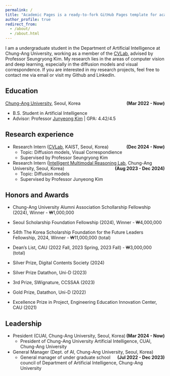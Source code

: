 ```yaml
---
permalink: /
title: "Academic Pages is a ready-to-fork GitHub Pages template for academic personal websites"
author_profile: true
redirect_from: 
  - /about/
  - /about.html
---
```

I am a undergraduate student in the Department of Artificial Intelligence at Chung-Ang University, working as a member of the [CVLab](https://cvlab.kaist.ac.kr/home), advised by Professor Seungryong Kim. My research lies in the areas of computer vision and deep learning, especially in the diffusion models and visual correspondence. If you are interested in my research projects, feel free to contact me via email or visit my Github and LinkedIn.


## Education
[Chung-Ang University](https://neweng.cau.ac.kr/index.do), Seoul, Korea <span style="float: right; font-weight: bold;">(Mar 2022 - Now)</span>
- B.S. Student in Artificial Intelligence
- Advisor: Professor [Junyeong Kim](https://scholar.google.com/citations?user=pAww37cAAAAJ) \| GPA: 4.42/4.5


## Research experience
- Research Intern ([CVLab](https://cvlab.kaist.ac.kr/home), KAIST, Seoul, Korea) <span style="float: right; font-weight: bold;">(Dec 2024 - Now)</span>
  - Topic: Diffusion models, Visual Correspondience
  - Supervised by Professor Seungryong Kim
- Research Intern ([Intelligent Multimodal Reasoning Lab](https://sites.google.com/view/imr-lab), Chung-Ang University, Seoul, Korea) <span style="float: right; font-weight: bold;">(Aug 2023 - Dec 2024)</span>
  - Topic: Diffusion models
  - Supervised by Professor Junyeong Kim


## Honors and Awards
- Chung-Ang University Alumni Association Schollarship Fellowship (2024), Winner - ₩1,000,000
- Seoul Scholarship Foundation Fellowship (2024), Winner - ₩4,000,000
- 54th The Korea Scholarship Foundation for the Future Leaders Fellowship, 2024, Winner - ₩11,000,000 (total)
- Dean’s List, CAU (2022 Fall, 2023 Spring, 2023 Fall) - ₩3,000,000 (total)

- Silver Prize, Digital Contents Society (2024)
- Silver Prize Datathon, Uni-D (2023)
- 3rd Prize, SWignature, CCSSAA (2023)
- Gold Prize, Datathon, Uni-D (2022)
- Excellence Prize in Project, Engineering Education Innovation Center, CAU (2021)


## Leadership
- President (CUAI, Chung-Ang University, Seoul, Korea) <span style="float: right; font-weight: bold;">(Mar 2024 - Now)</span>
  - President of Chung-Ang University Artificial Intelligence, CUAI, Chung-Ang University
- General Manager (Dept. of AI, Chung-Ang University, Seoul, Korea) <span style="float: right; font-weight: bold;">(Jul 2022 - Dec 2023)</span>
  - General manager of under graduate school council of Department of Artificial Intelligence, Chung-Ang University